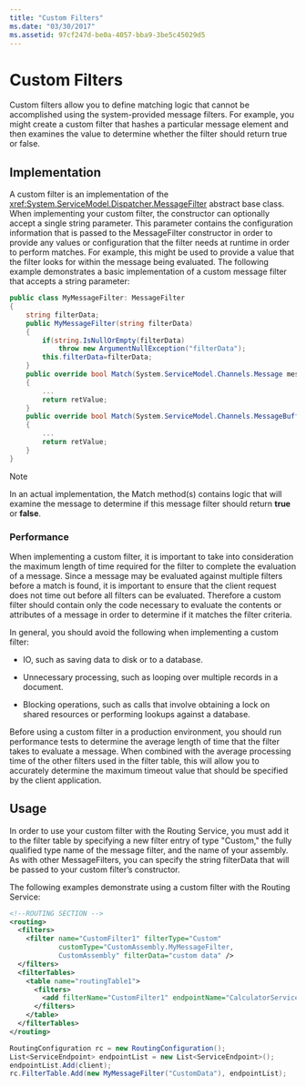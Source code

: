 ```yaml
---
title: "Custom Filters"
ms.date: "03/30/2017"
ms.assetid: 97cf247d-be0a-4057-bba9-3be5c45029d5
---
```

# Custom Filters
Custom filters allow you to define matching logic that cannot be accomplished using the system-provided message filters. For example, you might create a custom filter that hashes a particular message element and then examines the value to determine whether the filter should return true or false.  
  
## Implementation  
 A custom filter is an implementation of the <xref:System.ServiceModel.Dispatcher.MessageFilter> abstract base class. When implementing your custom filter, the constructor can optionally accept a single string parameter. This parameter contains the configuration information that is passed to the MessageFilter constructor in order to provide any values or configuration that the filter needs at runtime in order to perform matches. For example, this might be used to provide a value that the filter looks for within the message being evaluated. The following example demonstrates a basic implementation of a custom message filter that accepts a string parameter:  
  
```csharp  
public class MyMessageFilter: MessageFilter  
{  
    string filterData;  
    public MyMessageFilter(string filterData)  
    {  
        if(string.IsNullOrEmpty(filterData)  
            throw new ArgumentNullException("filterData");  
        this.filterData=filterData;  
    }  
    public override bool Match(System.ServiceModel.Channels.Message message)  
    {  
        ...  
        return retValue;  
    }  
    public override bool Match(System.ServiceModel.Channels.MessageBuffer buffer)  
    {  
        ...  
        return retValue;  
    }  
}  
```  
  
> [!NOTE]
>  In an actual implementation, the Match method(s) contains logic that will examine the message to determine if this message filter should return **true** or **false**.  
  
### Performance  
 When implementing a custom filter, it is important to take into consideration the maximum length of time required for the filter to complete the evaluation of a message. Since a message may be evaluated against multiple filters before a match is found, it is important to ensure that the client request does not time out before all filters can be evaluated. Therefore a custom filter should contain only the code necessary to evaluate the contents or attributes of a message in order to determine if it matches the filter criteria.  
  
 In general, you should avoid the following when implementing a custom filter:  
  
-   IO, such as saving data to disk or to a database.  
  
-   Unnecessary processing, such as looping over multiple records in a document.  
  
-   Blocking operations, such as calls that involve obtaining a lock on shared resources or performing lookups against a database.  
  
 Before using a custom filter in a production environment, you should run performance tests to determine the average length of time that the filter takes to evaluate a message. When combined with the average processing time of the other filters used in the filter table, this will allow you to accurately determine the maximum timeout value that should be specified by the client application.  
  
## Usage  
 In order to use your custom filter with the Routing Service, you must add it to the filter table by specifying a new filter entry of type "Custom," the fully qualified type name of the message filter, and the name of your assembly.  As with other MessageFilters, you can specify the string filterData that will be passed to your custom filter’s constructor.  
  
 The following examples demonstrate using a custom filter with the Routing Service:  
  
```xml  
<!--ROUTING SECTION -->  
<routing>  
  <filters>  
    <filter name="CustomFilter1" filterType="Custom"   
            customType="CustomAssembly.MyMessageFilter,   
            CustomAssembly" filterData="custom data" />  
  </filters>  
  <filterTables>  
    <table name="routingTable1">  
      <filters>  
        <add filterName="CustomFilter1" endpointName="CalculatorService" />  
      </filters>  
    </table>  
  </filterTables>  
</routing>  
```  
  
```csharp  
RoutingConfiguration rc = new RoutingConfiguration();  
List<ServiceEndpoint> endpointList = new List<ServiceEndpoint>();  
endpointList.Add(client);  
rc.FilterTable.Add(new MyMessageFilter("CustomData"), endpointList);  
```
